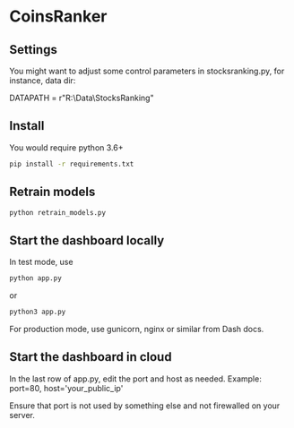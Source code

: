 # CoinsRanker

## Settings

You might want to adjust some control parameters in stocksranking.py, for instance, data dir:

DATAPATH = r"R:\Data\StocksRanking"

## Install

You would require python 3.6+

```bash
pip install -r requirements.txt
```

## Retrain models

```bash
python retrain_models.py
```


## Start the dashboard locally

In test mode, use

```bash
python app.py
```

or

```bash
python3 app.py
```

For production mode, use gunicorn, nginx or similar from Dash docs.

## Start the dashboard in cloud

In the last row of app.py, edit the port and host as needed. Example: port=80, host='your_public_ip'

Ensure that port is not used by something else and not firewalled on your server.